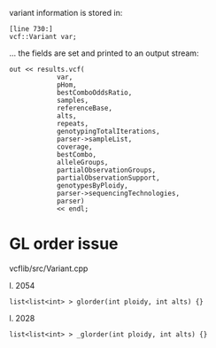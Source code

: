 
variant information is stored in:

    [line 730:]
    vcf::Variant var;

... the fields are set and printed to an output stream:

    out << results.vcf(
                var,
                pHom,
                bestComboOddsRatio,
                samples,
                referenceBase,
                alts,
                repeats,
                genotypingTotalIterations,
                parser->sampleList,
                coverage,
                bestCombo,
                alleleGroups,
                partialObservationGroups,
                partialObservationSupport,
                genotypesByPloidy,
                parser->sequencingTechnologies,
                parser)
                << endl;

GL order issue
==============

vcflib/src/Variant.cpp

l. 2054 

    list<list<int> > glorder(int ploidy, int alts) {}

l. 2028

    list<list<int> > _glorder(int ploidy, int alts) {}
    

